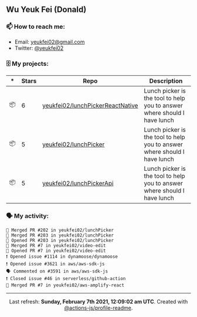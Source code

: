## Wu Yeuk Fei (Donald)

### 📫 How to reach me:

- Email: [yeukfei02@gmail.com](yeukfei02@gmail.com)
- Twitter: [@yeukfei02](https://twitter.com/yeukfei02)

### 🗄 My projects:

|*|Stars|Repo|Description|
|---|---|---|---|
| 📦 | 6 | [yeukfei02/lunchPickerReactNative](https://github.com/yeukfei02/lunchPickerReactNative) | Lunch picker is the tool to help you to answer where should I have lunch |
| 📦 | 5 | [yeukfei02/lunchPicker](https://github.com/yeukfei02/lunchPicker) | Lunch picker is the tool to help you to answer where should I have lunch |
| 📦 | 5 | [yeukfei02/lunchPickerApi](https://github.com/yeukfei02/lunchPickerApi) | Lunch picker is the tool to help you to answer where should I have lunch |

### 🗣 My activity:

```
🎉 Merged PR #202 in yeukfei02/lunchPicker
🎉 Merged PR #203 in yeukfei02/lunchPicker
💪 Opened PR #203 in yeukfei02/lunchPicker
🎉 Merged PR #7 in yeukfei02/video-edit
💪 Opened PR #7 in yeukfei02/video-edit
❗️ Opened issue #1114 in dynamoose/dynamoose
❗️ Opened issue #3621 in aws/aws-sdk-js
🗣 Commented on #3591 in aws/aws-sdk-js
❗️ Closed issue #46 in serverless/github-action
🎉 Merged PR #7 in yeukfei02/aws-amplify-react
```

<!-- <img src="https://github-readme-stats.vercel.app/api?username=yeukfei02&show_icons=true&count_private=true&theme=radical" />

<img src="https://github-readme-stats.vercel.app/api/top-langs/?username=yeukfei02&theme=radical" /> -->

---

<p align="center">Last refresh: <b>Sunday, February 7th 2021, 12:09:02 am UTC</b>. Created with <a href=https://github.com/marketplace/actions/profile-readme>@actions-js/profile-readme</a>.</p>
